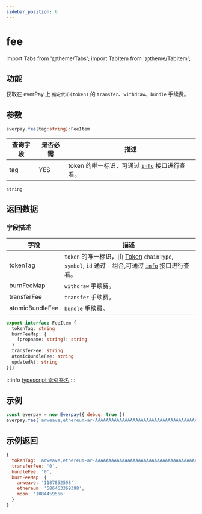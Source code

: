```yaml
---
sidebar_position: 6
---
```


# fee

import Tabs from '@theme/Tabs';
import TabItem from '@theme/TabItem';

## 功能

获取在 everPay 上 `指定代币(token)` 的 `transfer`、`withdraw`、`bundle` 手续费。

## 参数

```ts
everpay.fee(tag:string):FeeItem
```

<Tabs>
<TabItem value="field" label="参数" default>

|查询字段|是否必需|描述|
|---|---|---|
|tag|YES|token 的唯一标识，可通过 [`info`](./info.md#示例返回) 接口进行查看。|

</TabItem>
<TabItem value="type" label="类型">

`string`

</TabItem>
</Tabs>

## 返回数据

<Tabs>
<TabItem value="field" label="返回字段" default>

### 字段描述

|字段|描述|
|---|---|
|tokenTag|`token` 的唯一标识，由 [Token](./info#token-字段描述) `chainType`, `symbol`, `id` 通过 `-` 组合,可通过 [`info`](./info.md) 接口进行查看。|
|burnFeeMap|`withdraw` 手续费。|
|transferFee| `transfer` 手续费。|
|atomicBundleFee| `bundle` 手续费。|

</TabItem>
<TabItem value="type" label="返回类型">

```ts
export interface FeeItem {
  tokenTag: string
  burnFeeMap: {
    [propname: string]: string
  }
  transferFee: string
  atomicBundleFee: string
  updatedAt: string
}[]
```

:::info
[typescript 索引签名](https://www.typescriptlang.org/docs/handbook/2/objects.html#index-signatures)
:::
</TabItem>
</Tabs>

## 示例

```js
const everpay = new Everpay({ debug: true })
everpay.fee('arweave,ethereum-ar-AAAAAAAAAAAAAAAAAAAAAAAAAAAAAAAAAAAAAAAAAAA,0x83ea4a2fe3ead9a7b204ab2d56cb0b81d71489c8').then(console.log)
```

## 示例返回

```js
{
  tokenTag: 'arweave,ethereum-ar-AAAAAAAAAAAAAAAAAAAAAAAAAAAAAAAAAAAAAAAAAAA,0x83ea4a2fe3ead9a7b204ab2d56cb0b81d71489c8',
  transferFee: '0',
  bundleFee: '0',
  burnFeeMap: {
    arweave: '1187852598',
    ethereum: '586463369398',
    moon: '1084459556'
  }
}
```
